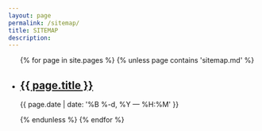 ```yaml
---
layout: page
permalink: /sitemap/
title: SITEMAP
description: 
---
```


<ul class="post-list">
{% for page in site.pages %}
    {% unless page contains 'sitemap.md' %}
        <!-- initial for loop content goes here-->
    <li>
        <h2><a class="poem-title" href="{{ page.url | prepend: site.baseurl }}">{{ page.title }}</a></h2>
        <p class="post-meta">{{ page.date | date: '%B %-d, %Y — %H:%M' }}</p>
      </li>
       {% endunless %}
{% endfor %}
</ul>

